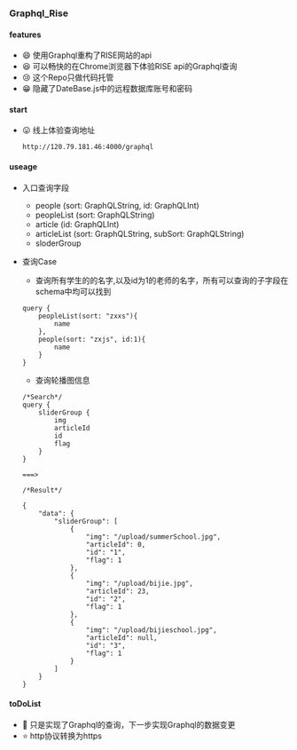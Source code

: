 ### Graphql_Rise

#### features

* :smile: 使用Graphql重构了RISE网站的api
* :satisfied: 可以畅快的在Chrome浏览器下体验RISE api的Graphql查询
* :cry: 这个Repo只做代码托管
* :grin: 隐藏了DateBase.js中的远程数据库账号和密码

#### start

* :stuck_out_tongue: 线上体验查询地址

    ```
    http://120.79.181.46:4000/graphql
    ```

#### useage
    
* 入口查询字段
    
    * people (sort: GraphQLString, id: GraphQLInt)
    * peopleList (sort: GraphQLString)
    * article (id: GraphQLInt)
    * articleList (sort: GraphQLString, subSort: GraphQLString)
    * sloderGroup 

* 查询Case
    * 查询所有学生的的名字,以及id为1的老师的名字，所有可以查询的子字段在schema中均可以找到
    ```
    query {
        peopleList(sort: "zxxs"){
            name
        },
        people(sort: "zxjs", id:1){
            name
        }
    }
    ```
    * 查询轮播图信息

    ``` 
    /*Search*/                                       
    query {
        sliderGroup {
            img
            articleId            
            id
            flag
	    }
    }

    ===>
    
    /*Result*/

    {
        "data": {
            "sliderGroup": [
                {
                    "img": "/upload/summerSchool.jpg",
                    "articleId": 0,
                    "id": "1",
                    "flag": 1
                },
                {
                    "img": "/upload/bijie.jpg",
                    "articleId": 23,
                    "id": "2",
                    "flag": 1
                },
                {
                    "img": "/upload/bijieschool.jpg",
                    "articleId": null,
                    "id": "3",
                    "flag": 1
                }
            ]
        }
    }
    ```
#### toDoList

* :tiger: 只是实现了Graphql的查询，下一步实现Graphql的数据变更
* :star: http协议转换为https
